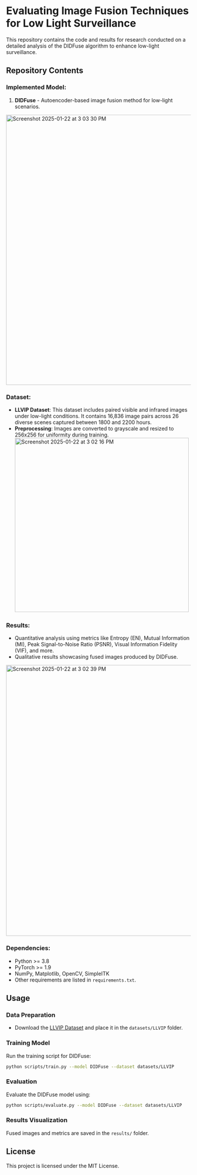 # Evaluating Image Fusion Techniques for Low Light Surveillance

This repository contains the code and results for research conducted on a detailed analysis of the DIDFuse algorithm to enhance low-light surveillance.

## Repository Contents

### Implemented Model:
1. **DIDFuse** - Autoencoder-based image fusion method for low-light scenarios.
<img width="735" alt="Screenshot 2025-01-22 at 3 03 30 PM" src="https://github.com/user-attachments/assets/34017f64-5948-4416-9334-1244fd8ea92c" />

### Dataset:
- **LLVIP Dataset**: This dataset includes paired visible and infrared images under low-light conditions. It contains 16,836 image pairs across 26 diverse scenes captured between 1800 and 2200 hours.
- **Preprocessing**: Images are converted to grayscale and resized to 256x256 for uniformity during training.
  <img width="474" alt="Screenshot 2025-01-22 at 3 02 16 PM" src="https://github.com/user-attachments/assets/c539e861-a167-433b-86dd-230855c10e45" />

### Results:
- Quantitative analysis using metrics like Entropy (EN), Mutual Information (MI), Peak Signal-to-Noise Ratio (PSNR), Visual Information Fidelity (VIF), and more.
- Qualitative results showcasing fused images produced by DIDFuse.
<img width="737" alt="Screenshot 2025-01-22 at 3 02 39 PM" src="https://github.com/user-attachments/assets/f43b046a-fb82-4c73-b60b-5f5a75e00b86" />

### Dependencies:
- Python >= 3.8
- PyTorch >= 1.9
- NumPy, Matplotlib, OpenCV, SimpleITK
- Other requirements are listed in `requirements.txt`.

## Usage

### Data Preparation
- Download the [LLVIP Dataset](https://bupt-ai-cz.github.io/LLVIP/) and place it in the `datasets/LLVIP` folder.

### Training Model
Run the training script for DIDFuse:
```bash
python scripts/train.py --model DIDFuse --dataset datasets/LLVIP
```

### Evaluation
Evaluate the DIDFuse model using:
```bash
python scripts/evaluate.py --model DIDFuse --dataset datasets/LLVIP
```

### Results Visualization
Fused images and metrics are saved in the `results/` folder.


## License
This project is licensed under the MIT License.
